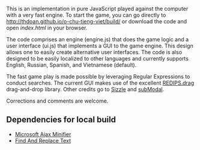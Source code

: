 This is an implementation in pure JavaScript played against the computer with a very fast engine. To start the game, you can go directly to http://thdoan.github.io/o-chu-tieng-viet/build/ or download the code and open *index.html* in your browser.

The code comprises an engine (engine.js) that does the game logic and a user interface (ui.js) that implements a GUI to the game engine. This design allows one to easily create alternative user interfaces. The code is also designed to be easily localized to other languages and currently supports English, Russian, Spanish, and Vietnamese (default).

The fast game play is made possible by leveraging Regular Expressions to conduct searches. The current GUI makes use of the excellent [REDIPS.drag](https://github.com/dbunic/REDIPS_drag) drag-and-drop library. Other credits go to [Sizzle](https://github.com/jquery/sizzle) and [subModal](https://code.google.com/archive/p/submodal/).

Corrections and comments are welcome.

## Dependencies for local build

- [Microsoft Ajax Minifier](https://github.com/microsoft/ajaxmin)
- [Find And Replace Text](https://github.com/lionello/fart-it)
